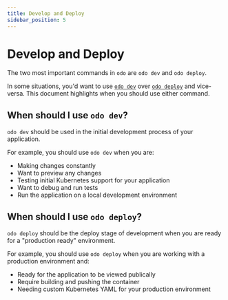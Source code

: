 ```yaml
---
title: Develop and Deploy
sidebar_position: 5
---
```


# Develop and Deploy

The two most important commands in `odo` are `odo dev` and `odo deploy`. 

In some situations, you'd want to use [`odo dev`](/docs/command-reference/dev) over [`odo deploy`](/docs/command-reference/deploy) and vice-versa. This document highlights when you should use either command.

## When should I use `odo dev`?

`odo dev` should be used in the initial development process of your application. 

For example, you should use `odo dev` when you are:
* Making changes constantly
* Want to preview any changes
* Testing initial Kubernetes support for your application
* Want to debug and run tests
* Run the application on a local development environment

## When should I use `odo deploy`?

`odo deploy` should be the deploy stage of development when you are ready for a "production ready" environment.

For example, you should use `odo deploy` when you are working with a production environment and:
* Ready for the application to be viewed publically
* Require building and pushing the container
* Needing custom Kubernetes YAML for your production environment